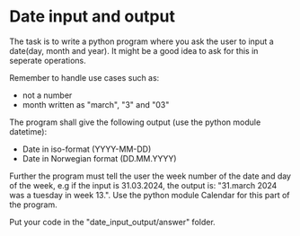 # Date input and output

The task is to write a python program where you ask the user to input a date(day, month and year).
It might be a good idea to ask for this in seperate operations.

Remember to handle use cases such as:
* not a number
* month written as "march", "3" and "03"

The program shall give the following output (use the python module datetime):

* Date in iso-format (YYYY-MM-DD)
* Date in Norwegian format (DD.MM.YYYY)

Further the program must tell the user the week number of the date and day of the week, e.g if the input is 31.03.2024,
the output is: "31.march 2024 was a tuesday in week 13.". Use the python module Calendar for this part of the program.

Put your code in the "date_input_output/answer" folder.
